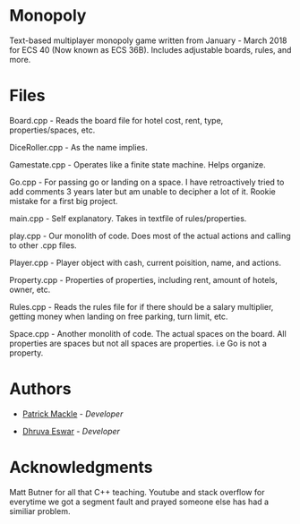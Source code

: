 # Monopoly
Text-based multiplayer monopoly game written from January - March 2018 for ECS 40 (Now known as ECS 36B). Includes adjustable boards, rules, and more.

# Files
Board.cpp - Reads the board file for hotel cost, rent, type, properties/spaces, etc.

DiceRoller.cpp - As the name implies.

Gamestate.cpp - Operates like a finite state machine. Helps organize.

Go.cpp - For passing go or landing on a space. I have retroactively tried to add comments 3 years later but am unable to decipher a lot of it. Rookie mistake for a first big project.

main.cpp - Self explanatory. Takes in textfile of rules/properties.

play.cpp - Our monolith of code. Does most of the actual actions and calling to other .cpp files.

Player.cpp - Player object with cash, current poisition, name, and actions.

Property.cpp - Properties of properties, including rent, amount of hotels, owner, etc.

Rules.cpp - Reads the rules file for if there should be a salary multiplier, getting money when landing on free parking, turn limit, etc.

Space.cpp - Another monolith of code. The actual spaces on the board. All properties are spaces but not all spaces are properties. i.e Go is not a property.

# Authors
* [Patrick Mackle](https://github.com/pmackle) - *Developer*

* [Dhruva Eswar](https://github.com/dhruvaeswar) - *Developer*

# Acknowledgments
Matt Butner for all that C++ teaching. Youtube and stack overflow for everytime we got a segment fault and prayed someone else has had a similiar problem.
